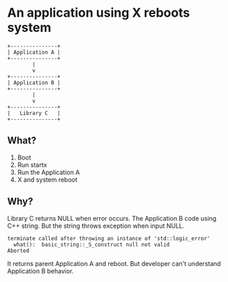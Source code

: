 # An application using X reboots system

```
+---------------+
| Application A |
+---------------+
        |
        v
+---------------+
| Application B |
+---------------+
        |
        v
+---------------+
|   Library C   |
+---------------+
```

## What?

1. Boot
2. Run startx
3. Run the Application A
4. X and system reboot

## Why?

Library C returns NULL when error occurs.
The Application B code using C++ string. But the string throws exception when input NULL.

```
terminate called after throwing an instance of 'std::logic_error'
  what():  basic_string::_S_construct null not valid
Aborted
```

It returns parent Application A and reboot.
But developer can't understand Application B behavior.
